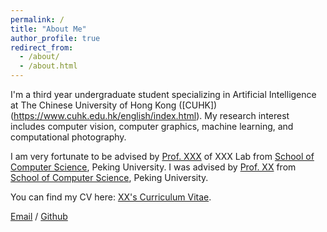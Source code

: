 ```yaml
---
permalink: /
title: "About Me"
author_profile: true
redirect_from: 
  - /about/
  - /about.html
---
```


I'm a third year undergraduate student specializing in Artificial Intelligence at The Chinese University of Hong Kong ([CUHK])(https://www.cuhk.edu.hk/english/index.html). My research interest includes computer vision, computer graphics, machine learning, and computational photography.

I am very fortunate to be advised by [Prof. XXX](https://www.XXX.com/) of XXX Lab from [School of Computer Science](https://cs.pku.edu.cn/), Peking University. I was advised by [Prof. XX](https://XXX.pku.edu.cn/) from [School of Computer Science](https://cs.pku.edu.cn/), Peking University.

You can find my CV here: [XX's Curriculum Vitae](../assets/Curriculum_Vitae.pdf).

[Email](mailto:jtqin@link.cuhk.edu.hk) / [Github](https://github.com/clearlove43967)
